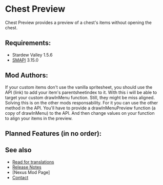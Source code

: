 # Chest Preview
Chest Preview provides a preview of a chest's items without opening the chest.

## Requirements:
- Stardew Valley 1.5.6
- [SMAPI](https://smapi.io/) 3.15.0

## Mod Authors:
If your custom items don't use the vanilla spritesheet, you should use the API (link) to add your item's parentsheetindex to it. 
With this i will be able to target your custom drawInMenu function. 
Still, they might be miss aligned. Solving this is on the other mods responsability. 
For it you can use the other method in the API. You'll have to provide a drawInMenuPreview function (a copy of drawInMenu) to the API. And then change values on your function to align your items in the preview.

## Planned Features (in no order):


## See also
- [Read for translations](translations.md)
- [Release Notes](release-notes.md)
- [Nexus Mod Page]
- [Contact](https://twitter.com/madded__)
